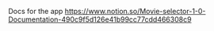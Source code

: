 Docs for the app
https://www.notion.so/Movie-selector-1-0-Documentation-490c9f5d126e41b99cc77cdd466308c9
